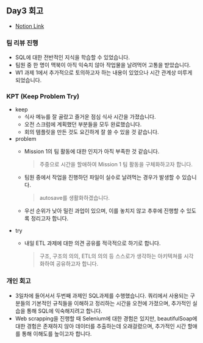 ## Day3 회고

- [Notion Link]("https://patrashu.notion.site/Day-3-68551e28d33548db82bc52a1428ad794?pvs=4")

### 팀 리뷰 진행

- SQL에 대한 전반적인 지식을 학습할 수 있었습니다.
- 팀원 중 한 명이 맥북이 아직 익숙치 않아 작업물을 날려먹어 고통을 받았습니다.
- W1 과제 1에서 추가적으로 토의하고자 하는 내용이 있었으나 시간 관계상 미루게 되었습니다.

### KPT (Keep Problem Try)

- keep
    - 식사 메뉴를 잘 골랐고 즐거운 점심 식사 시간을 가졌습니다.
    - 오전 스크럼에 계획했던 부분들을 모두 완료했습니다.
    - 회의 템플릿을 만든 것도 요긴하게 잘 쓸 수 있을 것 같습니다.
- problem
    - Mission 1의 팀 활동에 대한 인지가 아직 부족한 것 같습니다.
        
        > 주중으로 시간을 할애하여 Mission 1 팀 활동을 구체화하고자 합니다.
        > 
    - 팀원 중에서 작업을 진행하던 파일이 실수로 날려먹는 경우가 발생할 수 있습니다.
        
        > autosave를 생활화하겠습니다.
        > 
    - 우선 순위가 낮아 밀린 과업이 있으며, 이를 놓치지 않고 추후에 진행할 수 있도록 정리고자 합니다.
- try
    - 내일 ETL 과제에 대한 의견 공유를 적극적으로 하기로 합니다.
        
        > 구조, 구조의 의의, ETL의 의의 등 스스로가 생각하는 아키텍쳐를 시각화하여 공유하고자 합니다.

### 개인 회고

- 3일차에 들어서서 두번째 과제인 SQL과제를 수행했습니다. 쿼리에서 사용되는 구분들의 기본적인 규칙들을 이해하고 정리하는 시간을 오전에 가졌으며, 추가적인 실습을 통해 SQL에 익숙해지려고 합니다.
- Web scrapping을 진행할 때 Selenium에 대한 경험은 있지만, beautifulSoap에 대한 경험은 존재하지 않아 데이터를 추출하는데 오래걸렸으며, 추가적인 시간 할애를 통해 이해도를 높이고자 합니다.
